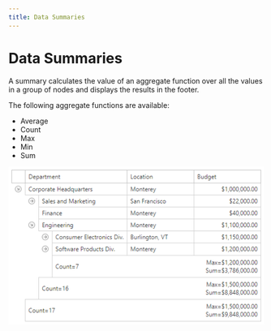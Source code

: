 ```yaml
---
title: Data Summaries
---
```

# Data Summaries

 A summary calculates the value of an aggregate function over 
 all the values in a group of nodes and displays the results in the footer.

 The following aggregate functions are available:
* Average
* Count
* Max
* Min
* Sum

 ![tree-list-data-summary](../../images/tree-list-data-summary.png)  
